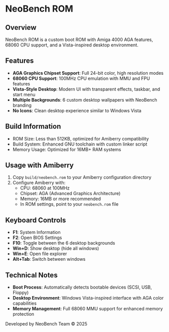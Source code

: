 # NeoBench ROM

## Overview
NeoBench ROM is a custom boot ROM with Amiga 4000 AGA features, 68060 CPU support, and a Vista-inspired desktop environment.

## Features
- **AGA Graphics Chipset Support**: Full 24-bit color, high resolution modes
- **68060 CPU Support**: 100MHz CPU emulation with MMU and FPU features
- **Vista-Style Desktop**: Modern UI with transparent effects, taskbar, and start menu
- **Multiple Backgrounds**: 6 custom desktop wallpapers with NeoBench branding
- **No Icons**: Clean desktop experience similar to Windows Vista

## Build Information
- ROM Size: Less than 512KB, optimized for Amiberry compatibility
- Build System: Enhanced GNU toolchain with custom linker script
- Memory Usage: Optimized for 16MB+ RAM systems

## Usage with Amiberry
1. Copy `build/neobench.rom` to your Amiberry configuration directory
2. Configure Amiberry with:
   - CPU: 68060 at 100MHz
   - Chipset: AGA (Advanced Graphics Architecture)
   - Memory: 16MB or more recommended
   - In ROM settings, point to your `neobench.rom` file

## Keyboard Controls
- **F1**: System Information
- **F2**: Open BIOS Settings
- **F10**: Toggle between the 6 desktop backgrounds
- **Win+D**: Show desktop (hide all windows)
- **Win+E**: Open file explorer
- **Alt+Tab**: Switch between windows

## Technical Notes
- **Boot Process**: Automatically detects bootable devices (SCSI, USB, Floppy)
- **Desktop Environment**: Windows Vista-inspired interface with AGA color capabilities
- **Memory Management**: Full 68060 MMU support for enhanced memory protection

Developed by NeoBench Team © 2025
